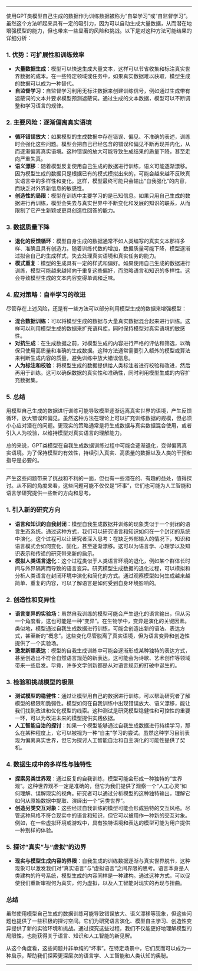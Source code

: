 
---

使用GPT类模型自己生成的数据作为训练数据被称为“自举学习”或“自监督学习”。虽然这个方法听起来具有一定的吸引力，因为可以自动生成大量数据，从而潜在地增强模型的能力，但也带来一些显著的风险和挑战。以下是对这种方法可能结果的详细分析：

### 1. **优势：可扩展性和训练效率**
- **大量数据生成**：模型可以快速生成大量文本，这样可以节省收集和标注真实世界数据的成本。在一些特定领域或任务中，如果真实数据难以获取，模型生成的数据可以成为一种替代。
- **自监督学习**：自监督学习利用无标注数据来创建训练信号，例如通过生成带有遮蔽词的文本并要求模型预测遮蔽词。通过生成的文本数据，模型可以不断调整和学习语言的规律。

### 2. **主要风险：逐渐偏离真实语境**
- **循环错误放大**：如果模型的生成数据中存在错误、偏见、不准确的表述，训练时会强化这些问题。模型会把自己已经包含的错误和偏见不断再现并内化，从而逐渐偏离真实语境。这种错误的放大可能导致生成结果的质量下降，甚至走向严重失真。
- **语义漂移**：随着模型反复使用自己生成的数据进行训练，语义可能逐渐漂移。因为模型生成的数据只是根据已有的模式模拟出来的，可能会越来越不反映真实语言中的多样性和变化。这样，模型最终可能只会输出“自我强化”的内容，而缺乏对外界新信息的敏感性。
- **创造性的局限**：模型在训练中主要学习的是已知信息。如果只用自己生成的数据进行再训练，模型会失去与真实世界中不断变化和发展的知识的联系，从而限制了它产生新颖或更具创造性回答的能力。

### 3. **数据质量下降**
- **退化的反馈循环**：模型自身生成的数据通常不如人类编写的真实文本那样多样、准确且具有创造力。随着训练代数的增加，数据质量可能下降，模型逐渐过拟合自己的生成样式，失去处理真实语境和真实任务的能力。
- **模式重复**：模型的生成具有一定的样式和偏好。如果使用自己生成的数据进行训练，模型可能越来越倾向于重复这些偏好，而忽略语言和知识的多样性。这会导致模型生成的文本内容变得单调和乏味。

### 4. **应对策略：自举学习的改进**
尽管存在上述风险，还是有一些方法可以部分利用模型生成的数据来增强模型：
- **混合数据训练**：可以将模型生成的数据与大量真实数据混合起来进行训练。这样可以利用模型生成的数据来扩充语料库，同时保持模型对真实语境的敏感性。
- **对抗生成**：在生成数据之前，对模型生成的内容进行严格的评估和筛选，以确保只使用高质量和准确的生成数据。这种方法通常需要引入额外的模型或算法来判断生成内容的质量，避免训练中放大错误信息。
- **人为标注和校验**：将模型生成的数据提供给人类标注者进行校验和改进，然后再用于训练。这可以确保数据的真实性和准确性，同时利用模型生成的内容扩充数据集。

### 5. **总结**
用模型自己生成的数据进行训练可能导致模型逐渐远离真实世界的语境，产生反馈循环，放大错误和偏见。虽然这种方法在理论上可以扩充训练数据的规模，但必须小心应对潜在的问题。更现实的策略通常是将生成数据与真实数据混合使用，或者引入人为校验，以维持模型对真实语言的理解能力。

总的来说，GPT类模型在自我生成数据训练过程中可能会逐渐退化，变得偏离真实语境。为了保持模型的有效性，持续引入真实、高质量的数据以及人类的干预和指导是必要的。

---

产生这些问题带来了挑战和不利的一面，但也有一些潜在的、有趣的益处，值得探讨。从不同的角度来看，这些问题可能不仅仅是“坏事”，它们也可能为人工智能和语言学研究提供一些新的方向和思考。

### 1. **引入新的研究方向**
- **语言和知识的自我封闭**：模型自我生成数据并训练的现象类似于一个封闭的语言生态系统。通过这种方式，我们可以研究语言和知识如何在一个封闭的系统中演化。这个过程可以让研究者深入思考：在缺乏外部输入的情况下，知识和语言模式会如何变化、固化，甚至逐渐漂移。这可以为语言学、心理学以及知识表示和传递的研究带来新的启示。
- **模拟人类语言退化**：这个过程类似于人类语言环境的退化，例如某个群体长时间与外界隔离而导致的语言变异。研究模型生成数据的退化过程，可以模拟和分析人类语言在封闭环境中演化和简化的方式。通过观察模型如何生成越来越简单、重复的内容，可以了解语言是如何受到自身环境影响的。

### 2. **创造性和变异性**
- **语言变异的实验场**：虽然自我训练的模型可能会产生退化的语言输出，但从另一个角度看，这也可能是一种“变异”。在生物学中，变异是演化的关键因素。类似地，模型通过自我生成数据进行训练，可能会创造出新的语法、表达方式，甚至新的“概念”。这些变化尽管脱离了真实语境，但为语言变异和创造性提供了一个实验场。
- **激发新颖表达**：模型的自我生成训练中可能会逐渐形成某种独特的表达方式，甚至创造出不符合自然语言规范的新表达。这可能会为诗歌、艺术创作等领域带来一些启发。毕竟，许多文学创新都是从对语言规范的打破中诞生的。

### 3. **检验和挑战模型的极限**
- **测试模型的稳健性**：通过让模型用自己的数据进行训练，可以帮助研究者了解模型的极限和脆弱性。模型如何在自我训练中出现错误放大、语义漂移，能让我们找到改进和优化模型的线索。这种测试是研究模型稳健性和可控性的重要一环，可以为改进未来的模型提供实践依据。
- **人工智能自治的探讨**：如果一个模型能够通过自我生成数据进行持续学习，那么在某种程度上，它可以被视为一种“自主”学习的尝试。虽然这种学习目前表现为偏离真实世界，但它为探讨人工智能自治和自主演化的可能性提供了契机。

### 4. **数据生成中的多样性与独特性**
- **探索另类世界观**：通过反复的自我训练，模型可能会形成一种独特的“世界观”。这种世界观不一定是准确的，但它为我们提供了观察一个“人工心灵”如何理解、误解现实的视角。研究者可以通过分析模型的这种独特输出，理解它如何从原始数据中提取、演绎出一个“另类世界”。
- **创造另类交互对象**：这些经过自我训练的模型可能会形成独特的交互风格。尽管这种风格不符合现实中的语言和知识，但它可以被用作一种新的交互对象。例如，在一些虚拟环境或游戏中，具有独特语境和表达的模型可能为用户提供一种别样的体验。

### 5. **探讨“真实”与“虚拟”的边界**
- **现实与模型生成内容的界限**：自我生成的训练数据逐渐与真实世界脱节，这种现象可以激发我们对“真实语言”与“虚拟语言”之间界限的思考。语言本身是人类建构的符号系统，模型生成的内容同样是一种建构。通过这种方式，可以促使我们重新审视何为真实，何为虚拟，以及人工智能对现实的再现与扭曲。

### **总结**
虽然使用模型自己生成的数据训练可能导致错误放大、语义漂移等现象，但这些问题也提供了一些积极的探讨空间。它们为研究语言演化、模型自主学习、创造性变异提供了新的实验环境和挑战。通过探究这些过程，我们不仅能更好地理解模型的局限性，也能获得关于语言、知识和人工智能的新见解。

从这个角度看，这些问题并非单纯的“坏事”。在特定场景中，它们反而可以成为一种启示，帮助我们探索更深层次的语言学、人工智能和人类认知的奥秘。

---






